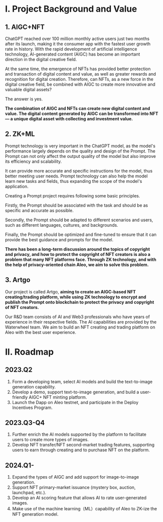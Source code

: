 # I. Project Background and Value
## 1. AIGC+NFT

ChatGPT reached over 100 million monthly active users just two months after its launch, making it the consumer app with the fastest user growth rate in history. With the rapid development of artificial intelligence technology, AI-generated content (AIGC) has become an important direction in the digital creative field.

At the same time, the emergence of NFTs has provided better protection and transaction of digital content and value, as well as greater rewards and recognition for digital creation.
Therefore, can NFTs, as a new force in the digital creative field, be combined with AIGC to create more innovative and valuable digital assets?

The answer is yes.

**The combination of AIGC and NFTs can create new digital content and value. The digital content generated by AIGC can be transformed into NFT — a unique digital asset with collecting and investment value.**


## 2. ZK+ML
Prompt technology is very important in the ChatGPT model, as the model's performance largely depends on the quality and design of the Prompt. The Prompt can not only affect the output quality of the model but also improve its efficiency and scalability.

It can provide more accurate and specific instructions for the model, thus better meeting user needs. Prompt technology can also help the model learn new tasks and fields, thus expanding the scope of the model's application.

Creating a Prompt project requires following some basic principles.

Firstly, the Prompt should be associated with the task and should be as specific and accurate as possible.

Secondly, the Prompt should be adapted to different scenarios and users, such as different languages, cultures, and backgrounds.

Finally, the Prompt should be optimized and fine-tuned to ensure that it can provide the best guidance and prompts for the model.

**There has been a long-term discussion around the topics of copyright and privacy, and how to protect the copyright of NFT creators is also a problem that many NFT platforms face. Through ZK technology, and with the help of privacy-oriented chain Aleo, we aim to solve this problem.**


## 3. Artgo
Our project is called Artgo, **aiming to create an AIGC-based NFT creating/trading platform, while using ZK technology to encrypt and publish the Prompt onto blockchain to protect the privacy and copyright of NFT creators.**

Our R&D team consists of AI and Web3 professionals who have years of experience in their respective fields. The AI capabilities are provided by the Waterwheel team. We aim to build an NFT creating and trading platform on Aleo with the best user experience.

# II. Roadmap

## 2023.Q2
1. Form a developing team, select AI models and build the text-to-image generation capability.
2. Develop a demo, support text-to-image generation, and build a user-friendly AIGC+ NFT minting platform.
3. Launch the Dapp on Aleo testnet, and participate in the Deploy Incentives Program.

## 2023.Q3-Q4
1. Further enrich the AI models supported by the platform to facilitate users to create more types of images.
2. Develop NFT transfer/NFT second-market trading features, supporting users to earn through creating and to purchase NFT on the platform.

## 2024.Q1-
1. Expand the types of AIGC and add support for image-to-image generation.
2. Support NFT primary-market issuance (mystery box, auction, launchpad, etc.).
3. Develop an AI scoring feature that allows AI to rate user-generated images.
4. Make use of the machine learning（ML）capability of Aleo to ZK-ize the NFT generation model.